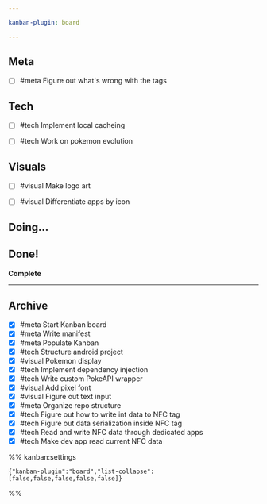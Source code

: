 ```yaml
---

kanban-plugin: board

---
```


## Meta

- [ ] #meta Figure out what's wrong with the tags


## Tech

- [ ] #tech Implement local cacheing
- [ ] #tech Work on pokemon evolution


## Visuals

- [ ] #visual Make logo art
- [ ] #visual Differentiate apps by icon


## Doing...



## Done!

**Complete**


***

## Archive

- [x] #meta Start Kanban board
- [x] #meta Write manifest
- [x] #meta Populate Kanban
- [x] #tech Structure android project
- [x] #visual Pokemon display
- [x] #tech Implement dependency injection
- [x] #tech Write custom PokeAPI wrapper
- [x] #visual Add pixel font
- [x] #visual Figure out text input
- [x] #meta Organize repo structure
- [x] #tech Figure out how to write int data to NFC tag
- [x] #tech Figure out data serialization inside NFC tag
- [x] #tech Read and write NFC data through dedicated apps
- [x] #tech Make dev app read current NFC data

%% kanban:settings
```
{"kanban-plugin":"board","list-collapse":[false,false,false,false,false]}
```
%%